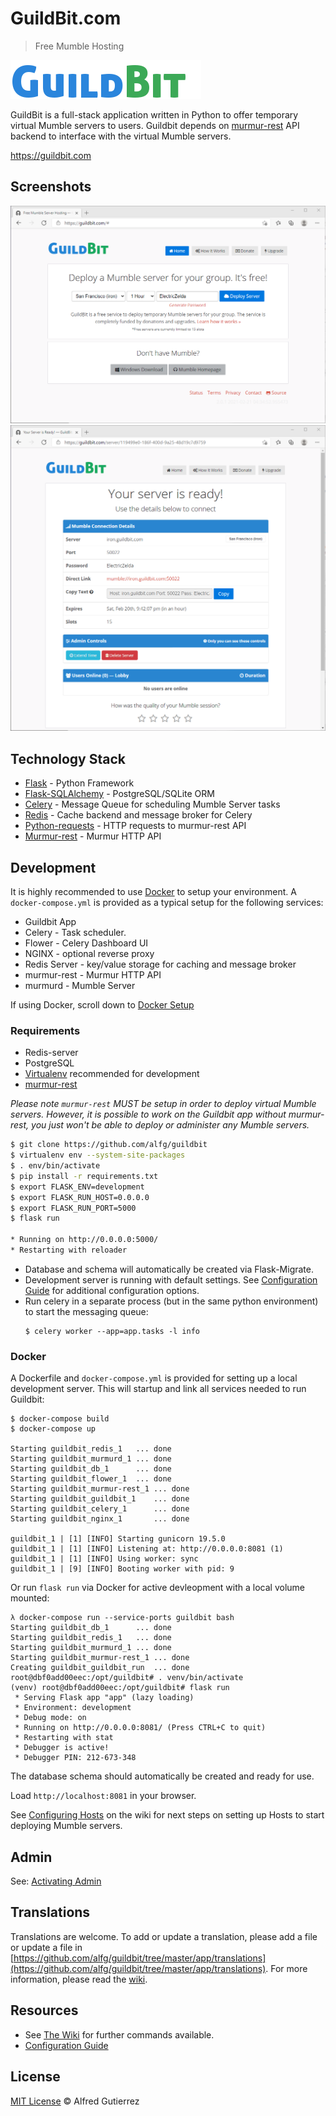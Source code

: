 # GuildBit.com
> Free Mumble Hosting

![Guildbit.com](app/static/img/guildbit_logo2.png)

GuildBit is a full-stack application written in Python to offer
temporary virtual Mumble servers to users. Guildbit depends on [murmur-rest](https://github.com/alfg/murmur-rest) API backend to interface
with the virtual Mumble servers.

https://guildbit.com

## Screenshots

![Guildbit.com Home](screenshots/01_screenshot_home.png)
![Guildbit.com Server](screenshots/02_screenshot_server.png)

## Technology Stack
* [Flask](http://flask.pocoo.org/) - Python Framework
* [Flask-SQLAlchemy](http://flask-sqlalchemy.pocoo.org/) - PostgreSQL/SQLite ORM
* [Celery](http://www.celeryproject.org/) - Message Queue for scheduling Mumble Server tasks
* [Redis](http://redis.io/) - Cache backend and message broker for Celery
* [Python-requests](http://docs.python-requests.org/en/master/) - HTTP requests to murmur-rest API
* [Murmur-rest](https://github.com/alfg/murmur-rest) - Murmur HTTP API

## Development
It is highly recommended to use [Docker](https://www.docker.com/) to setup your environment. A `docker-compose.yml` is provided as a typical setup for the following services:
* Guildbit App
* Celery - Task scheduler.
* Flower - Celery Dashboard UI
* NGINX - optional reverse proxy
* Redis Server - key/value storage for caching and message broker
* murmur-rest - Murmur HTTP API 
* murmurd - Mumble Server

If using Docker, scroll down to [Docker Setup](#Docker)

### Requirements
* Redis-server
* PostgreSQL
* [Virtualenv](https://virtualenv.pypa.io/en/stable/) recommended for development
* [murmur-rest](https://github.com/alfg/murmur-rest)

*Please note `murmur-rest` MUST be setup in order to deploy virtual Mumble servers. However, it is possible to work on the Guildbit app without murmur-rest, you just won't be able to deploy or administer any Mumble servers.*


```bash
$ git clone https://github.com/alfg/guildbit
$ virtualenv env --system-site-packages
$ . env/bin/activate
$ pip install -r requirements.txt
$ export FLASK_ENV=development
$ export FLASK_RUN_HOST=0.0.0.0
$ export FLASK_RUN_PORT=5000
$ flask run

* Running on http://0.0.0.0:5000/
* Restarting with reloader
```
* Database and schema will automatically be created via Flask-Migrate.
* Development server is running with default settings. See [Configuration Guide](https://github.com/alfg/guildbit/wiki/Configuration-Guide) for additional configuration options.
* Run celery in a separate process (but in the same python environment) to start the messaging queue:
  ```
  $ celery worker --app=app.tasks -l info
  ```

### Docker
A Dockerfile and `docker-compose.yml` is provided for setting up a local development server. This will startup and link all services needed to run Guildbit:
```
$ docker-compose build
$ docker-compose up

Starting guildbit_redis_1   ... done
Starting guildbit_murmurd_1 ... done
Starting guildbit_db_1      ... done
Starting guildbit_flower_1  ... done
Starting guildbit_murmur-rest_1 ... done
Starting guildbit_guildbit_1    ... done
Starting guildbit_celery_1      ... done
Starting guildbit_nginx_1       ... done

guildbit_1 | [1] [INFO] Starting gunicorn 19.5.0
guildbit_1 | [1] [INFO] Listening at: http://0.0.0.0:8081 (1)
guildbit_1 | [1] [INFO] Using worker: sync
guildbit_1 | [9] [INFO] Booting worker with pid: 9
```

Or run `flask run` via Docker for active devleopment with a local volume mounted:
```
λ docker-compose run --service-ports guildbit bash
Starting guildbit_db_1      ... done
Starting guildbit_redis_1   ... done
Starting guildbit_murmurd_1 ... done
Starting guildbit_murmur-rest_1 ... done
Creating guildbit_guildbit_run  ... done
root@dbf0add00eec:/opt/guildbit# . venv/bin/activate
(venv) root@dbf0add00eec:/opt/guildbit# flask run
 * Serving Flask app "app" (lazy loading)
 * Environment: development
 * Debug mode: on
 * Running on http://0.0.0.0:8081/ (Press CTRL+C to quit)
 * Restarting with stat
 * Debugger is active!
 * Debugger PIN: 212-673-348
```

The database schema should automatically be created and ready for use.

Load `http://localhost:8081` in your browser.

See [Configuring Hosts](https://github.com/alfg/guildbit/wiki/Configuring-Hosts) on the wiki for next steps on setting up Hosts to start deploying Mumble servers.

## Admin
See: [Activating Admin](https://github.com/alfg/guildbit/wiki/Commands-and-Fixes#activating-admin)

## Translations
Translations are welcome. To add or update a translation, please add a file or update a file in [https://github.com/alfg/guildbit/tree/master/app/translations](https://github.com/alfg/guildbit/tree/master/app/translations). For more information, please read the [wiki](https://github.com/alfg/guildbit/wiki/Commands-and-Fixes#updating-translations).

## Resources
* See [The Wiki](https://github.com/alfg/guildbit/wiki/Commands-and-Fixes) for further commands available.
* [Configuration Guide](https://github.com/alfg/guildbit/wiki/Configuration-Guide)

## License

[MIT License](http://alfg.mit-license.org/) © Alfred Gutierrez
